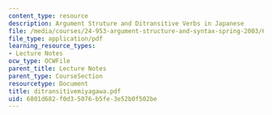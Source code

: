 ```yaml
---
content_type: resource
description: Argument Struture and Ditransitive Verbs in Japanese
file: /media/courses/24-953-argument-structure-and-syntax-spring-2003/6801d682f0d35076b5fe3e52b0f502be_ditransitivemiyagawa.pdf
file_type: application/pdf
learning_resource_types:
- Lecture Notes
ocw_type: OCWFile
parent_title: Lecture Notes
parent_type: CourseSection
resourcetype: Document
title: ditransitivemiyagawa.pdf
uid: 6801d682-f0d3-5076-b5fe-3e52b0f502be
---
```


